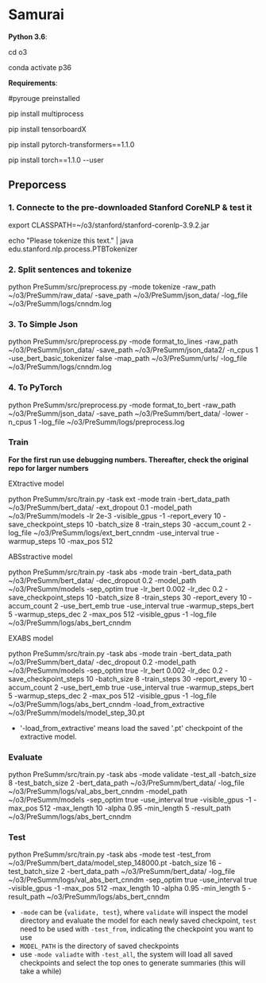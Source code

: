 # Samurai

**Python 3.6**: 

cd o3

conda activate p36

**Requirements**: 

#pyrouge preinstalled

pip install multiprocess

pip install tensorboardX

pip install pytorch-transformers==1.1.0

pip install torch==1.1.0 --user

##  Preporcess
### 1.  Connecte to the pre-downloaded Stanford CoreNLP & test it

export CLASSPATH=~/o3/stanford/stanford-corenlp-3.9.2.jar

echo "Please tokenize this text." | java edu.stanford.nlp.process.PTBTokenizer

### 2.   Split sentences and tokenize
python PreSumm/src/preprocess.py  -mode tokenize  -raw_path ~/o3/PreSumm/raw_data/ -save_path ~/o3/PreSumm/json_data/  -log_file ~/o3/PreSumm/logs/cnndm.log
### 3.  To Simple Json 
python PreSumm/src/preprocess.py  -mode format_to_lines  -raw_path ~/o3/PreSumm/json_data/  -save_path ~/o3/PreSumm/json_data2/  -n_cpus 1  -use_bert_basic_tokenizer false  -map_path ~/o3/PreSumm/urls/  -log_file ~/o3/PreSumm/logs/cnndm.log
### 4.  To PyTorch 
python PreSumm/src/preprocess.py -mode format_to_bert -raw_path ~/o3/PreSumm/json_data/ -save_path ~/o3/PreSumm/bert_data/  -lower -n_cpus 1 -log_file ~/o3/PreSumm/logs/preprocess.log 

###  Train 
**For the first run use debugging numbers. Thereafter, check the original repo for larger numbers**

EXtractive model

python PreSumm/src/train.py -task ext -mode train -bert_data_path ~/o3/PreSumm/bert_data/ -ext_dropout 0.1 -model_path ~/o3/PreSumm/models -lr 2e-3 -visible_gpus -1 -report_every 10 -save_checkpoint_steps 10 -batch_size 8 -train_steps 30 -accum_count 2 -log_file ~/o3/PreSumm/logs/ext_bert_cnndm -use_interval true -warmup_steps 10 -max_pos 512

ABSstractive model

python PreSumm/src/train.py -task abs -mode train -bert_data_path ~/o3/PreSumm/bert_data/ -dec_dropout 0.2 -model_path ~/o3/PreSumm/models -sep_optim true -lr_bert 0.002 -lr_dec 0.2 -save_checkpoint_steps 10 -batch_size 8 -train_steps 30 -report_every 10 -accum_count 2 -use_bert_emb true -use_interval true -warmup_steps_bert 5 -warmup_steps_dec 2 -max_pos 512 -visible_gpus -1 -log_file ~/o3/PreSumm/logs/abs_bert_cnndm

EXABS model

python PreSumm/src/train.py  -task abs -mode train -bert_data_path ~/o3/PreSumm/bert_data/ -dec_dropout 0.2  -model_path ~/o3/PreSumm/models -sep_optim true -lr_bert 0.002 -lr_dec 0.2 -save_checkpoint_steps 10 -batch_size 8 -train_steps 30 -report_every 10 -accum_count 2 -use_bert_emb true -use_interval true -warmup_steps_bert 5 -warmup_steps_dec 2 -max_pos 512 -visible_gpus -1 -log_file ~/o3/PreSumm/logs/abs_bert_cnndm  -load_from_extractive ~/o3/PreSumm/models/model_step_30.pt 

* '-load_from_extractive' means load the saved '.pt' checkpoint of the extractive model.

### Evaluate
python PreSumm/src/train.py -task abs -mode validate -test_all -batch_size 8 -test_batch_size 2 -bert_data_path ~/o3/PreSumm/bert_data/ -log_file ~/o3/PreSumm/logs/val_abs_bert_cnndm -model_path ~/o3/PreSumm/models -sep_optim true -use_interval true -visible_gpus -1 -max_pos 512 -max_length 10 -alpha 0.95 -min_length 5 -result_path ~/o3/PreSumm/logs/abs_bert_cnndm

### Test
python PreSumm/src/train.py -task abs -mode test -test_from ~/o3/PreSumm/bert_data/model_step_148000.pt -batch_size 16 -test_batch_size 2 -bert_data_path ~/o3/PreSumm/bert_data/ -log_file ~/o3/PreSumm/logs/val_abs_bert_cnndm -sep_optim true -use_interval true -visible_gpus -1 -max_pos 512 -max_length 10 -alpha 0.95 -min_length 5 -result_path ~/o3/PreSumm/logs/abs_bert_cnndm 
 
* `-mode` can be {`validate, test`}, where `validate` will inspect the model directory and evaluate the model for each newly saved checkpoint, `test` need to be used with `-test_from`, indicating the checkpoint you want to use
* `MODEL_PATH` is the directory of saved checkpoints
* use `-mode valiadte` with `-test_all`, the system will load all saved checkpoints and select the top ones to generate summaries (this will take a while)


